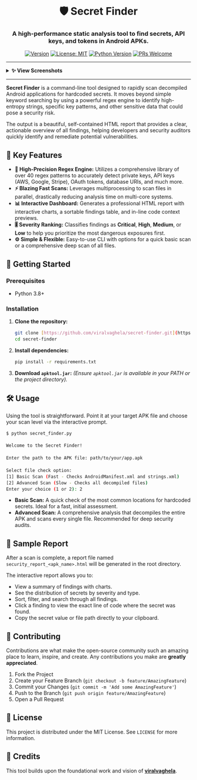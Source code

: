 <div align="center">

# 🛡️ Secret Finder

### A high-performance static analysis tool to find secrets, API keys, and tokens in Android APKs.

[![Version](https://img.shields.io/badge/version-2.0.0-blue.svg)](https://github.com/viralvaghela)
[![License: MIT](https://img.shields.io/badge/License-MIT-yellow.svg)](https://opensource.org/licenses/MIT)
[![Python Version](https://img.shields.io/badge/python-3.8+-blue.svg)](https://www.python.org/downloads/)
[![PRs Welcome](https://img.shields.io/badge/PRs-welcome-brightgreen.svg)](https://github.com/viralvaghela/secret-finder/pulls)

</div>

---

<details>
<summary><strong>✨ View Screenshots</strong></summary>
<br>
<table>
  <tr>
    <td align="center">Dashboard View</td>
    <td align="center">Findings Table</td>
    <td align="center">Code Context</td>
  </tr>
  <tr>
    <td><img src="./screenshots/1.png" alt="Interactive HTML Report - Dashboard" width="280"></td>
    <td><img src="./screenshots/2.png" alt="Interactive HTML Report - Findings Table" width="280"></td>
    <td><img src="./screenshots/3.png" alt="Interactive HTML Report - Code Context" width="280"></td>
  </tr>
    <tr>
    <td><img src="./screenshots/4.png" alt="Interactive HTML Report - Dashboard Dark" width="280"></td>
    <td><img src="./screenshots/5.png" alt="Interactive HTML Report - Findings Table Dark" width="280"></td>
    <td><img src="./screenshots/6.png" alt="Interactive HTML Report - Code Context Dark" width="280"></td>
  </tr>
</table>
</details>

---

**Secret Finder** is a command-line tool designed to rapidly scan decompiled Android applications for hardcoded secrets. It moves beyond simple keyword searching by using a powerful regex engine to identify high-entropy strings, specific key patterns, and other sensitive data that could pose a security risk.

The output is a beautiful, self-contained HTML report that provides a clear, actionable overview of all findings, helping developers and security auditors quickly identify and remediate potential vulnerabilities.

## 🌟 Key Features

* **🎯 High-Precision Regex Engine:** Utilizes a comprehensive library of over 40 regex patterns to accurately detect private keys, API keys (AWS, Google, Stripe), OAuth tokens, database URIs, and much more.
* **⚡️ Blazing Fast Scans:** Leverages multiprocessing to scan files in parallel, drastically reducing analysis time on multi-core systems.
* **📊 Interactive Dashboard:** Generates a professional HTML report with interactive charts, a sortable findings table, and in-line code context previews.
* **🎚️ Severity Ranking:** Classifies findings as **Critical**, **High**, **Medium**, or **Low** to help you prioritize the most dangerous exposures first.
* **⚙️ Simple & Flexible:** Easy-to-use CLI with options for a quick basic scan or a comprehensive deep scan of all files.

## 🚀 Getting Started

### Prerequisites

* Python 3.8+

### Installation

1.  **Clone the repository:**
    ```bash
    git clone [https://github.com/viralvaghela/secret-finder.git](https://github.com/viralvaghela/secret-finder.git)
    cd secret-finder
    ```

2.  **Install dependencies:**
    ```bash
    pip install -r requirements.txt
    ```

3.  **Download `apktool.jar`:**
    *(Ensure `apktool.jar` is available in your PATH or the project directory).*

## 🛠️ Usage

Using the tool is straightforward. Point it at your target APK file and choose your scan level via the interactive prompt.

```sh
$ python secret_finder.py

Welcome to the Secret Finder!

Enter the path to the APK file: path/to/your/app.apk

Select file check option:
[1] Basic Scan (Fast - Checks AndroidManifest.xml and strings.xml)
[2] Advanced Scan (Slow - Checks all decompiled files)
Enter your choice (1 or 2): 2
```

* **Basic Scan:** A quick check of the most common locations for hardcoded secrets. Ideal for a fast, initial assessment.
* **Advanced Scan:** A comprehensive analysis that decompiles the entire APK and scans every single file. Recommended for deep security audits.

## 📄 Sample Report

After a scan is complete, a report file named `security_report_<apk_name>.html` will be generated in the root directory.

The interactive report allows you to:
* View a summary of findings with charts.
* See the distribution of secrets by severity and type.
* Sort, filter, and search through all findings.
* Click a finding to view the exact line of code where the secret was found.
* Copy the secret value or file path directly to your clipboard.

## 🤝 Contributing

Contributions are what make the open-source community such an amazing place to learn, inspire, and create. Any contributions you make are **greatly appreciated**.

1.  Fork the Project
2.  Create your Feature Branch (`git checkout -b feature/AmazingFeature`)
3.  Commit your Changes (`git commit -m 'Add some AmazingFeature'`)
4.  Push to the Branch (`git push origin feature/AmazingFeature`)
5.  Open a Pull Request

## 📜 License

This project is distributed under the MIT License. See `LICENSE` for more information.

## 🙏 Credits

This tool builds upon the foundational work and vision of **[viralvaghela](https://github.com/viralvaghela)**.
